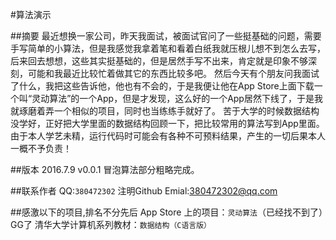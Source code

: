 #算法演示

##摘要
    最近想换一家公司，昨天我面试，被面试官问了一些挺基础的问题，需要手写简单的小算法，但是我感觉我拿着笔和看着白纸我就压根儿想不到怎么去写，后来回去想想，这些其实挺基础的，但是居然手写不出来，肯定就是印象不够深刻，可能和我最近比较忙着做其它的东西比较多吧。
    然后今天有个朋友问我面试了什么，我把这些告诉他，他也有不会的，于是我便让他在App Store上面下载一个叫“灵动算法”的一个App，但是才发现，这么好的一个App居然下线了，于是我就琢磨着弄一个相似的项目，同时也当练练手就好了。
    苦于大学的时候数据结构没学好，正好把大学里面的数据结构回顾一下，把比较常用的算法写到App里面。
    由于本人学艺未精，运行代码时可能会有各种不可预料结果，产生的一切后果本人一概不予负责！

##版本
    2016.7.9 v0.0.1 
    冒泡算法部分粗略完成。

##联系作者
    QQ:`380472302` 注明Github
    Emial:380472302@qq.com

##感激以下的项目,排名不分先后
    App Store 上的项目：`灵动算法`（已经找不到了）GG了
    清华大学计算机系列教材：`数据结构（C语言版）`

